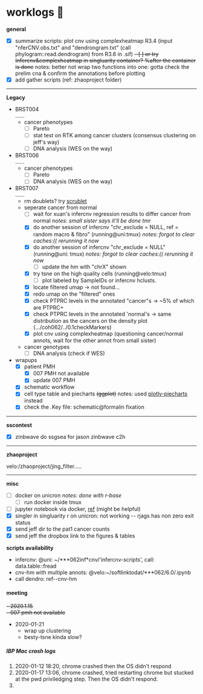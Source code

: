# worklogs  :book:

**general**

- [x] summarize scripts: plot cnv using complexheatmap R3.4 (input "nferCNV.obs.txt" and "dendrongram.txt" (call phylogram::read.dendrogram) from R3.6 in .sif)
  ~~- [ ] or try Infercnv&complexheatmap in singluarity container? %after the container is done~~ notes: better not wrap two functions into one: gotta check the prelim cna & confirm the annotations before plotting  
- [x] add gather scripts (ref: zhaoproject folder)

------
**Legacy**  

- BRST004  
  ……  
  - cancer phenotypes
    - [ ] Pareto  
    - [ ] stat test on RTK among cancer clusters  (consensus clustering on jeff's way)
    - [ ] DNA analysis (WES on the way)
- BRST006  
  ……  
  - cancer phenotypes
    - [ ] Pareto  
    - [ ] DNA analysis (WES on the way)
- BRST007  
  ……  
  - rm doublets? try [scrublet](https://github.com/AllonKleinLab/scrublet) 
  - seperate cancer from normal
    - [ ] wait for xuan's infercnv regression results to differ cancer from normal _notes: small sister says it'll be done tmr_  
    - [x] do another session of infercnv "chr_exclude = NULL, ref = random macro & fibro" (running@uni:tmux) _notes: forgot to clear caches:(( rerunning it now_
    - [x] do another session of infercnv "chr_exclude = NULL" (running@uni: tmux) _notes: forgot to clear caches:(( rerunning it now_
      - [ ] update the hm with "chrX" shown 
    - [x] try tsne on the high quality cells (running@velo:tmux)
      - [ ] plot labeled by SampleIDs or infercnv hclusts. 
    - [x] locate filtered umap &rarr; not found... 
    - [x] redo umap on the "filtered" ones
    - [x] check PTPRC levels in the annotated "cancer"s &rarr; ~5% of which are PTPRC+
    - [x] check PTPRC levels in the annotated 'normal's &rarr; same distribution as the cancers on the density plot (.../coh062/../0.1checkMarkers)
    - [x] plot cnv using complexheatmap (questioning cancer/normal annots, wait for the other annot from small sister) 
  - cancer genotypes
    - [ ] DNA analysis (check if WES)
- wrapups  
  - [x] patient PMH  
    - [x] 007 PMH not available
    - [x] update 007 PMH
  - [x] schematic workflow
  - [x] cell type table and piecharts ~~(ggplot)~~ notes: used [plotly-piecharts](https://plot.ly/r/pie-charts/) instead
  - [X] check the .Key file: schematic@formalin fixation

------
**sscontest**

  - [x] zinbwave do ssgsea for jason zinbwave c2h  

------
**zhaoproject**

velo:/zhaoproject/jing_filter.....

------

**misc**  

  - [ ] docker on unicron _notes: done with r-base_
      - [ ] run docker inside tmux
  - [ ] jupyter notebook via docker,  [ref](https://www.dataquest.io/blog/docker-data-science/) (might be helpful)
  - [x] singler in singluarity r on unicron: not working -- rjags has non zero exit status
  - [x] send jeff dir to the pat1 cancer counts
  - [x] send jeff the dropbox link to the figures & tables

**scripts availability**

- infercnv: @uni: ~/***062inf\*cnv/'infercnv-scripts', call: data.table::fread
- cnv-hm with multiple annots: @velo:~/softlinktodat/***062/6.0/.ipynb
- call dendro: ref--cnv-hm



#### meeting

~~- 2020.1.15~~  
  ~~- 007 pmh not available~~

- 2020-01-21
  - wrap up clustering
  - besty-tsne kinda slow? 

##### IBP Mac crash logs

1. 2020-01-12 18:20, chrome crashed then the OS didn't respond
2. 2020-01-17 13:06, chrome crashed, tried restarting chrome but stucked at the pwd priviledging step. Then the OS didn't respond.  
3. 
